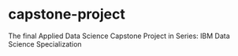 # capstone-project
The final Applied Data Science Capstone Project in Series: IBM Data Science Specialization
